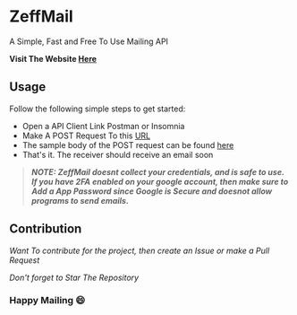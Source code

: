 # ZeffMail

A Simple, Fast and Free To Use Mailing API

**Visit The Website [Here](https://zeffmail.herokuapp.com/)**

## Usage

Follow the following simple steps to get started:

- Open a API Client Link Postman or Insomnia
- Make A POST Request To this [URL]("https://zeffmail.herokuapp.com/api/new)
- The sample body of the POST request can be found [here](https://zeffmail.herokuapp.com/api/sample)
- That's it. The receiver should receive an email soon

> **_NOTE: ZeffMail doesnt collect your credentials, and is safe to use. If you have 2FA enabled on your google account, then make sure to Add a App Password since Google is Secure and doesnot allow programs to send emails._**

## Contribution

_Want To contribute for the project, then create an Issue or make a Pull Request_

_Don't forget to Star The Repository_

### Happy Mailing 😄
